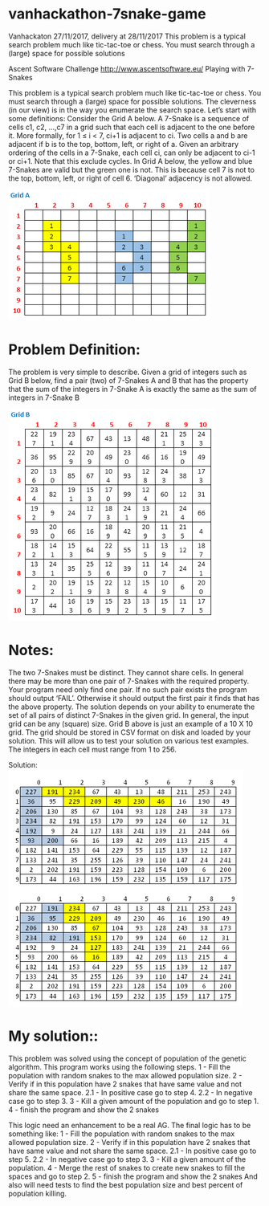 # vanhackathon-7snake-game
Vanhackaton 27/11/2017, delivery at 28/11/2017
This problem is a typical search problem much like tic-tac-toe or chess. You must search through a (large) space for possible solutions

Ascent Software Challenge
http://www.ascentsoftware.eu/
Playing with 7-Snakes

This problem is a typical search problem much like tic-tac-toe or chess. You must search through a (large) space for possible solutions. The cleverness (in our view) is in the way you enumerate the search space.
Let’s start with some definitions:
Consider the Grid A below. A 7-Snake is a sequence of cells c1, c2, …,c7 in a grid such that each cell is adjacent to the one before it. 
More formally, for 1 ≤ i < 7, ci+1 is adjacent to ci. 
Two cells a and b are adjacent if b is to the top, bottom, left, or right of a. 
Given an arbitrary ordering of the cells in a 7-Snake, each cell ci, can only be adjacent to ci-1 or ci+1.  Note that this exclude cycles.
In Grid A below, the yellow and blue 7-Snakes are valid but the green one is not. This is because cell 7 is not to the top, bottom, left, or right of cell 6. ‘Diagonal’ adjacency is not allowed.

![GridA][grid_a]

# Problem Definition:
The problem is very simple to describe. Given a grid of integers such as Grid B below, find a pair (two) of 7-Snakes A and B that has the property that the sum of the integers in 7-Snake A is exactly the same as the sum of integers in 7-Snake B

![GridB][grid_b]

# Notes:
The two 7-Snakes must be distinct. They cannot share cells.
In general there may be more than one pair of 7-Snakes with the required property. Your program need only find one pair.
If no such pair exists the program should output ‘FAIL’. Otherwise it should output the first pair it finds that has the above property.
The solution depends on your ability to enumerate the set of all pairs of distinct 7-Snakes in the given grid.
In general, the input grid can be any (square) size. Grid B above is just an example of a 10 X 10 grid. The grid should be stored in CSV format on disk and loaded by your solution. This will allow us to test your solution on various test examples. The integers in each cell must range from 1 to 256. 

Solution:
![Solution][solution]

[solution]: /solution.png "Solucao"
[grid_a]: /grida.png "Solucao"
[grid_b]: /gridb.png "Solucao"

# My solution::
This problem was solved using the concept of population of the genetic algorithm.
This program works using the following steps.
	1 - Fill the population with random snakes to the max allowed population size.
	2 - Verify if in this population have 2 snakes that have same value and not share the same space.
		2.1 - In positive case go to step 4.
		2.2 - In negative case go to step 3.
	3 - Kill a given amount of the population and go to step 1.
	4 - finish the program and show the 2 snakes

This logic need an enhancement to be a real AG.
The final logic has to be something like:
	1 - Fill the population with random snakes to the max allowed population size.
	2 - Verify if in this population have 2 snakes that have same value and not share the same space.
		2.1 - In positive case go to step 5.
		2.2 - In negative case go to step 3.
	3 - Kill a given amount of the population.
	4 - Merge the rest of snakes to create new snakes to fill the spaces and go to step 2.
	5 - finish the program and show the 2 snakes
And also will need tests to find the best population size and best percent of population killing.